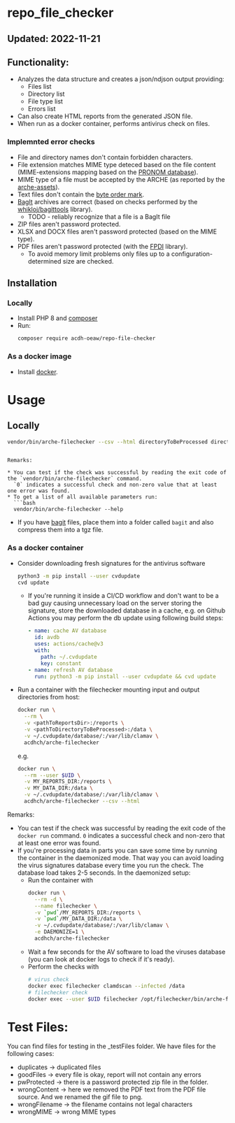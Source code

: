 ﻿# repo_file_checker 

## Updated: 2022-11-21

## Functionality:

* Analyzes the data structure and creates a json/ndjson output providing:
  * Files list
  * Directory list
  * File type list
  * Errors list
* Can also create HTML reports from the generated JSON file.
* When run as a docker container, performs antivirus check on files.

### Implemnted error checks

* File and directory names don't contain forbidden characters.
* File extension matches MIME type deteced based on the file content
  (MIME-extensions mapping based on the [PRONOM database](http://www.nationalarchives.gov.uk/aboutapps/pronom)).
* MIME type of a file must be accepted by the ARCHE (as reported by the [arche-assets](https://github.com/acdh-oeaw/arche-assets/)).
* Text files don't contain the [byte order mark](https://en.wikipedia.org/wiki/Byte_order_mark).
* [BagIt](https://en.wikipedia.org/wiki/BagIt) archives are correct (based on checks performed by the [whikloj/bagittools](https://github.com/whikloj/BagItTools) library).
  * TODO - reliably recognize that a file is a BagIt file
* ZIP files aren't password protected.
* XLSX and DOCX files aren't password protected (based on the MIME type).
* PDF files aren't password protected (with the [FPDI](https://github.com/Setasign/FPDI) library).
  * To avoid memory limit problems only files up to a configuration-determined size are checked.
		  
## Installation

### Locally

* Install PHP 8 and [composer](https://getcomposer.org/)
* Run:
  ```bash
  composer require acdh-oeaw/repo-file-checker
  ```

### As a docker image

* Install [docker](https://www.docker.com/).

# Usage

## Locally

```bash
vendor/bin/arche-filechecker --csv --html directoryToBeProcessed directoryToWriteReportsInto
```
```

Remarks:

* You can test if the check was successful by reading the exit code of the `vendor/bin/arche-filechecker` command.
  `0` indicates a successful check and non-zero value that at least one error was found.
* To get a list of all available parameters run:
  ```bash
  vendor/bin/arche-filechecker --help
  ```
* If you have [bagit](https://en.wikipedia.org/wiki/BagIt) files, place them into a folder called `bagit` and also compress them into a tgz file.

### As a docker container

* Consider downloading fresh signatures for the antivirus software
  ```bash
  python3 -m pip install --user cvdupdate
  cvd update
  ```
  * If you're running it inside a CI/CD workflow and don't want to be a bad guy causing unnecessary load on the server storing the signature, store the downloaded database in a cache,
    e.g. on Github Actions you may perform the db update using following build steps:
    ```yaml
    - name: cache AV database
      id: avdb
      uses: actions/cache@v3
      with:
        path: ~/.cvdupdate
        key: constant
    - name: refresh AV database
      run: python3 -m pip install --user cvdupdate && cvd update
    ```
* Run a container with the filechecker mounting input and output directories from host:
  ```bash
  docker run \
    --rm \
    -v <pathToReportsDir>:/reports \
    -v <pathToDirectoryToBeProcessed>:/data \
    -v ~/.cvdupdate/database/:/var/lib/clamav \
    acdhch/arche-filechecker
  ```
  e.g.
  ```bash
  docker run \
    --rm --user $UID \
    -v MY_REPORTS_DIR:/reports \
    -v MY_DATA_DIR:/data \
    -v ~/.cvdupdate/database/:/var/lib/clamav \
    acdhch/arche-filechecker --csv --html
  ```

Remarks:

* You can test if the check was successful by reading the exit code of the `docker run` command.
  `0` indicates a successful check and non-zero that at least one error was found.
* If you're processing data in parts you can save some time by running the container in the daemonized mode.
  That way you can avoid loading the virus signatures database every time you run the check. The database load takes 2-5 seconds.
  In the daemonized setup:
    * Run the container with
      ```bash
      docker run \
        --rm -d \
        --name filechecker \
        -v `pwd`/MY_REPORTS_DIR:/reports \
        -v `pwd`/MY_DATA_DIR:/data \
        -v ~/.cvdupdate/database/:/var/lib/clamav \
        -e DAEMONIZE=1 \
        acdhch/arche-filechecker
      ```
    * Wait a few seconds for the AV software to load the viruses database (you can look at docker logs to check if it's ready).
    * Perform the checks with
      ```bash
      # virus check
      docker exec filechecker clamdscan --infected /data
      # filechecker check
      docker exec --user $UID filechecker /opt/filechecker/bin/arche-filechecker --csv --html /data /reports
      ```

# Test Files:

You can find files for testing in the _testFiles folder. We have files for the following cases:
  - duplicates -> duplicated files
  - goodFiles -> every file is okay, report will not contain any errors
  - pwProtected -> there is a password protected zip file in the folder.
  - wrongContent -> here we removed the PDF text from the PDF file source. And we renamed the gif file to png.
  - wrongFilename -> the filename contains not legal characters
  - wrongMIME -> wrong MIME types
